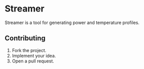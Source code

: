 # Streamer

Streamer is a tool for generating power and temperature profiles.

## Contributing

1. Fork the project.
2. Implement your idea.
3. Open a pull request.

